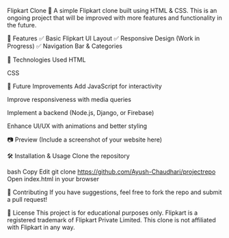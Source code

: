Flipkart Clone 🛒
A simple Flipkart clone built using HTML & CSS. This is an ongoing project that will be improved with more features and functionality in the future.

🚀 Features
✅ Basic Flipkart UI Layout
✅ Responsive Design (Work in Progress)
✅ Navigation Bar & Categories

📌 Technologies Used
HTML

CSS

🔧 Future Improvements
Add JavaScript for interactivity

Improve responsiveness with media queries

Implement a backend (Node.js, Django, or Firebase)

Enhance UI/UX with animations and better styling

📷 Preview
(Include a screenshot of your website here)

🛠 Installation & Usage
Clone the repository

bash
Copy
Edit
git clone https://github.com/Ayush-Chaudhari/projectrepo
Open index.html in your browser

🤝 Contributing
If you have suggestions, feel free to fork the repo and submit a pull request!

📜 License
This project is for educational purposes only. Flipkart is a registered trademark of Flipkart Private Limited. This clone is not affiliated with Flipkart in any way.
